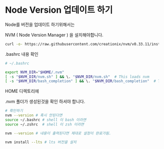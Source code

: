 # Node Version 업데이트 하기

Node를 버전을 업데이트 하기위해서는

NVM ( Node Version Manager ) 을 설치해야합니다.

```bash
curl -o- https://raw.githubusercontent.com/creationix/nvm/v0.33.11/install.sh | bash
```



.bashrc 내용 확인

```sh
# ~/.bashrc

export NVM_DIR="$HOME/.nvm"
[ -s "$NVM_DIR/nvm.sh" ] && \. "$NVM_DIR/nvm.sh"  # This loads nvm
[ -s "$NVM_DIR/bash_completion" ] && \. "$NVM_DIR/bash_completion"  # This loads nvm bash_completion
```



HOME 디렉토리에 

.nvm 폴더가 생성된것을 확인 하셔야 합니다.



```sh
# 확인하기
nvm --version # 혹시 안된다면
source ~/.bashrc # shell 이 bash 이라면
source ~/.zshrc  # shell 이 zsh 이라면

nvm --version # 내용이 출력된다면 제대로 설정이 완료가됨.

nvm install --lts # lts 버전을 설치
```





